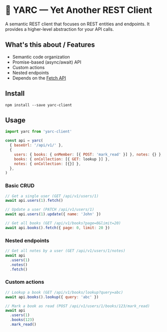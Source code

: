 # 🌱 YARC — Yet Another REST Client

A semantic REST client that focuses on REST entities and endpoints. It provides a higher-level abstraction for your API calls.

## What's this about / Features

- Semantic code organization
- Promise-based (async/await) API
- Custom actions
- Nested endpoints
- Depends on the [Fetch API](https://developer.mozilla.org/en-US/docs/Web/API/Fetch_API)

## Install

```
npm install --save yarc-client
```

## Usage

```javascript
import yarc from 'yarc-client'

const api = yarc(
  { baseUrl: '/api/v1/' },
  {
    users: { books: { onMember: [{ POST: 'mark_read' }] }, notes: {} },
    books: { onCollection: [{ GET: lookup }] },
    notes: { onCollection: [{}] },
  },
)
```

### Basic CRUD

```javascript
// Get a single user (GET /api/v1/users/1)
await api.users(1).fetch()

// Update a user (PATCH /api/v1/users/1)
await api.users(1).update({ name: 'John' })

// Get all books (GET /api/v1/books?page=0&limit=20)
await api.books().fetch({ page: 0, limit: 20 })
```

### Nested endpoints

```javascript
// Get all notes by a user (GET /api/v1/users/1/notes)
await api
  .users(1)
  .notes()
  .fetch()
```

### Custom actions

```javascript
// Lookup a book (GET /api/v1/books/lookup?query=abc)
await api.books().lookup({ query: 'abc' })

// Mark a book as read (POST /api/v1/users/1/books/123/mark_read)
await api
  .users(1)
  .books(123)
  .mark_read()
```
